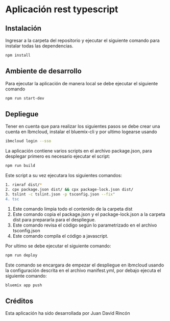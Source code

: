 # Aplicación rest typescript

## Instalación

Ingresar a la carpeta del repositorio y ejecutar el siguiente comando para instalar todas las dependencias.

```bash
npm install
```

## Ambiente de desarrollo

Para ejecutar la aplicación de manera local se debe ejecutar el siguiente comando

```bash
npm run start-dev
```


## Depliegue

Tener en cuenta que para realizar los siguientes pasos se debe crear una cuenta en Ibmcloud, instalar el bluemix-cli y por ultimo logearse usando 
```bash
ibmcloud login --sso
```

La aplicación contiene varios scripts en el archivo package.json, para desplegar primero es necesario ejecutar el script:

```bash
npm run build
```
Este script a su vez ejecutara los siguientes comandos: 
```bash
1. rimraf dist/*
2. cpx package.json dist/ && cpx package-lock.json dist/
3. tslint -c tslint.json -p tsconfig.json --fix"
4. tsc
```
1. Este comando limpia todo el contenido de la carpeta dist
2. Este comando copia el package.json y el package-lock.json a la carpeta dist para prepararla para el despliegue.
3. Este comando revisa el código según lo parametrizado en el archivo tsconfig.json 
4. Este comando compila el código a javascript.

Por ultimo se debe ejecutar el siguiente comando:

```bash
npm run deploy
```
Este comando se encargara de empezar el despliegue en ibmcloud usando la configuración descrita en el archivo manifest.yml, por debajo ejecuta el siguiente comando: 

```bash
bluemix app push
```

## Créditos
Esta aplicación ha sido desarrollada por Juan David Rincón
